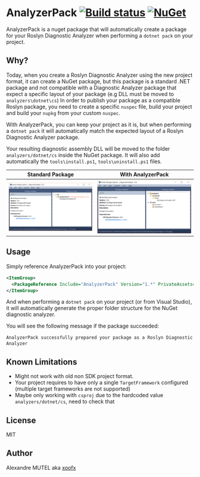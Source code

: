 # AnalyzerPack [![Build status](https://ci.appveyor.com/api/projects/status/qb8hhxlu17wtaer6?svg=true)](https://ci.appveyor.com/project/xoofx/AnalyzerPack) [![NuGet](https://img.shields.io/nuget/v/AnalyzerPack.svg)](https://www.nuget.org/packages/AnalyzerPack/)

AnalyzerPack is a nuget package that will automatically create a package for your Roslyn Diagnostic Analyzer when performing a `dotnet pack` on your project.

## Why?

Today, when you create a Roslyn Diagnostic Analyzer using the new project format, it can create a NuGet package, but this package is a standard .NET package and not compatible with a Diagnostic Analyzer package that expect a specific layout of your package (e.g DLL must be moved to `analyzers\dotnet\cs`)
In order to publish your package as a compatible Roslyn package, you need to create a specific `nuspec` file, build your project and build your `nupkg` from your custom `nuspec`.

With AnalyzerPack, you can keep your project as it is, but when performing a `dotnet pack` it will automatically match the expected layout of a Roslyn Diagnostic Analyzer package.

Your resulting diagnostic assembly DLL will be moved to the folder `analyzers/dotnet/cs` inside the NuGet package.
It will also add automatically the `tools\install.ps1`, `tools\uninstall.ps1` files.

| Standard Package | With AnalyzerPack
|------------------|------------------
| ![Standard](images/package-normal.png) | ![With AnalyzerPack](images/package-as-analyzer.png)

## Usage

Simply reference AnalyzerPack into your project:

```xml
<ItemGroup>
  <PackageReference Include="AnalyzerPack" Version="1.*" PrivateAssets="all" />
</ItemGroup>
```

And when performing a `dotnet pack` on your project (or from Visual Studio), it will automatically generate the proper folder structure for the NuGet diagnostic analyzer.

You will see the following message if the package succeeded:

```
AnalyzerPack successfully prepared your package as a Roslyn Diagnostic Analyzer
```

## Known Limitations

- Might not work with old non SDK project format.
- Your project requires to have only a single `TargetFramework` configured (multiple target frameworks are not supported)
- Maybe only working with `csproj` due to the hardcoded value `analyzers/dotnet/cs`, need to check that

## License 

MIT

## Author

Alexandre MUTEL aka [xoofx](http://xoofx.com)
